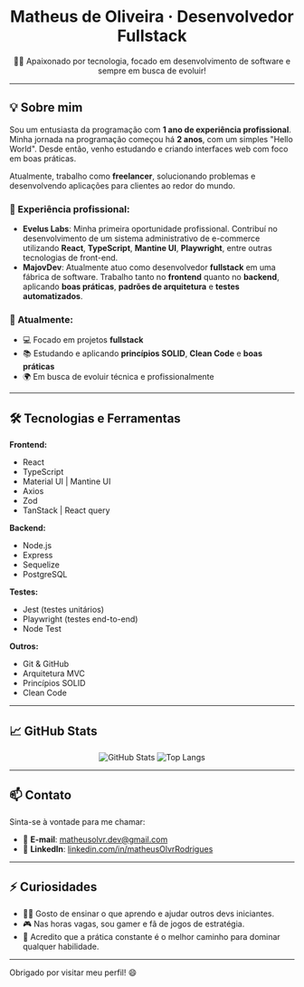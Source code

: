 <!-- Banner ou imagem no topo (opcional, mas recomendado) -->
<!-- Você pode criar uma imagem personalizada e usar o link do GitHub ou do Imgur -->
<!-- ![Banner](https://link-da-sua-imagem/banner.png) -->

<h1 align="center">Matheus de Oliveira · Desenvolvedor Fullstack</h1>

<p align="center">
  👨‍💻 Apaixonado por tecnologia, focado em desenvolvimento de software e sempre em busca de evoluir!  
</p>

---

## 💡 Sobre mim

Sou um entusiasta da programação com **1 ano de experiência profissional**.  
Minha jornada na programação começou há **2 anos**, com um simples "Hello World". Desde então, venho estudando e criando interfaces web com foco em boas práticas.

Atualmente, trabalho como **freelancer**, solucionando problemas e desenvolvendo aplicações para clientes ao redor do mundo.

### 🚀 Experiência profissional:

- **Evelus Labs**: Minha primeira oportunidade profissional. Contribuí no desenvolvimento de um sistema administrativo de e-commerce utilizando **React**, **TypeScript**, **Mantine UI**, **Playwright**, entre outras tecnologias de front-end.
- **MajovDev**: Atualmente atuo como desenvolvedor **fullstack** em uma fábrica de software. Trabalho tanto no **frontend** quanto no **backend**, aplicando **boas práticas**, **padrões de arquitetura** e **testes automatizados**.

### 📌 Atualmente:

- 💻 Focado em projetos **fullstack**
- 📚 Estudando e aplicando **princípios SOLID**, **Clean Code** e **boas práticas**
- 🌍 Em busca de evoluir técnica e profissionalmente

---

## 🛠️ Tecnologias e Ferramentas

**Frontend:**
- React
- TypeScript
- Material UI | Mantine UI
- Axios
- Zod
- TanStack | React query

**Backend:**
- Node.js
- Express
- Sequelize
- PostgreSQL

**Testes:**
- Jest (testes unitários)
- Playwright (testes end-to-end)
- Node Test

**Outros:**
- Git & GitHub
- Arquitetura MVC
- Princípios SOLID
- Clean Code

---

## 📈 GitHub Stats

<div align="center">
  
![GitHub Stats](https://github-readme-stats.vercel.app/api?username=MatheusDev19&show_icons=true&theme=dracula&count_private=true&include_all_commits=true)
![Top Langs](https://github-readme-stats.vercel.app/api/top-langs/?username=MatheusDev19&layout=compact&theme=dracula&count_private=true)

</div>



---

## 📫 Contato

Sinta-se à vontade para me chamar:

- 📧 **E-mail**: [matheusolvr.dev@gmail.com](mailto:matheusolvr.dev@gmail.com)
- 💼 **LinkedIn**: [linkedin.com/in/matheusOlvrRodrigues](https://www.linkedin.com/in/matheus-de-oliveira-rodrigues-750a26265/)
<!-- - 🌐 Portfólio: [seuportfólio.com](https://seuportfólio.com) -->

---

## ⚡ Curiosidades

- 👨‍🏫 Gosto de ensinar o que aprendo e ajudar outros devs iniciantes.
- 🎮 Nas horas vagas, sou gamer e fã de jogos de estratégia.
- 🧠 Acredito que a prática constante é o melhor caminho para dominar qualquer habilidade.

---

Obrigado por visitar meu perfil! 😄  
